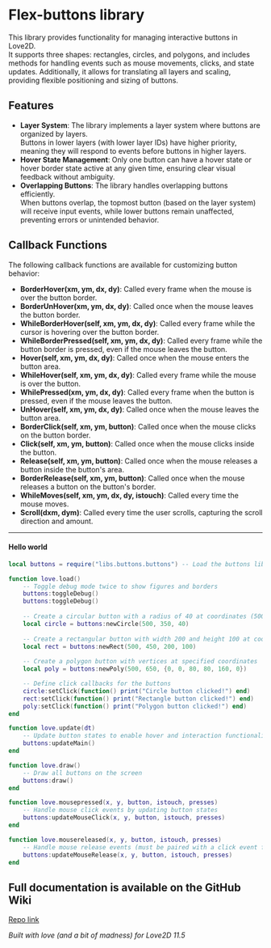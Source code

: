# Flex-buttons library

This library provides functionality for managing interactive buttons in Love2D.  
It supports three shapes: rectangles, circles, and polygons, and includes methods for handling events such as mouse movements, clicks, and state updates. Additionally, it allows for translating all layers and scaling, providing flexible positioning and sizing of buttons.

## Features

- **Layer System**: The library implements a layer system where buttons are organized by layers.  
  Buttons in lower layers (with lower layer IDs) have higher priority, meaning they will respond to events before buttons in higher layers.
- **Hover State Management**: Only one button can have a hover state or hover border state active at any given time, ensuring clear visual feedback without ambiguity.
- **Overlapping Buttons**: The library handles overlapping buttons efficiently.  
  When buttons overlap, the topmost button (based on the layer system) will receive input events, while lower buttons remain unaffected, preventing errors or unintended behavior.

## Callback Functions

The following callback functions are available for customizing button behavior:

- **BorderHover(xm, ym, dx, dy)**: Called every frame when the mouse is over the button border.
- **BorderUnHover(xm, ym, dx, dy)**: Called once when the mouse leaves the button border.
- **WhileBorderHover(self, xm, ym, dx, dy)**: Called every frame while the cursor is hovering over the button border.
- **WhileBorderPressed(self, xm, ym, dx, dy)**: Called every frame while the button border is pressed, even if the mouse leaves the button.
- **Hover(self, xm, ym, dx, dy)**: Called once when the mouse enters the button area.
- **WhileHover(self, xm, ym, dx, dy)**: Called every frame while the mouse is over the button.
- **WhilePressed(xm, ym, dx, dy)**: Called every frame when the button is pressed, even if the mouse leaves the button.
- **UnHover(self, xm, ym, dx, dy)**: Called once when the mouse leaves the button area.
- **BorderClick(self, xm, ym, button)**: Called once when the mouse clicks on the button border.
- **Click(self, xm, ym, button)**: Called once when the mouse clicks inside the button.
- **Release(self, xm, ym, button)**: Called once when the mouse releases a button inside the button's area.
- **BorderRelease(self, xm, ym, button)**: Called once when the mouse releases a button on the button's border.
- **WhileMoves(self, xm, ym, dx, dy, istouch)**: Called every time the mouse moves.
- **Scroll(dxm, dym)**: Called every time the user scrolls, capturing the scroll direction and amount.

---

#### Hello world
```lua
local buttons = require("libs.buttons.buttons") -- Load the buttons library into the 'buttons' table

function love.load()
    -- Toggle debug mode twice to show figures and borders
    buttons:toggleDebug()
    buttons:toggleDebug()
    
    -- Create a circular button with a radius of 40 at coordinates (500, 350)
    local circle = buttons:newCircle(500, 350, 40)
    
    -- Create a rectangular button with width 200 and height 100 at coordinates (500, 450)
    local rect = buttons:newRect(500, 450, 200, 100)
    
    -- Create a polygon button with vertices at specified coordinates
    local poly = buttons:newPoly(500, 650, {0, 0, 80, 80, 160, 0})

    -- Define click callbacks for the buttons
    circle:setClick(function() print("Circle button clicked!") end)
    rect:setClick(function() print("Rectangle button clicked!") end)
    poly:setClick(function() print("Polygon button clicked!") end)
end

function love.update(dt)
    -- Update button states to enable hover and interaction functionality
    buttons:updateMain()
end

function love.draw()
    -- Draw all buttons on the screen
    buttons:draw()
end

function love.mousepressed(x, y, button, istouch, presses)
    -- Handle mouse click events by updating button states
    buttons:updateMouseClick(x, y, button, istouch, presses)
end

function love.mousereleased(x, y, button, istouch, presses)
    -- Handle mouse release events (must be paired with a click event for proper functionality)
    buttons:updateMouseRelease(x, y, button, istouch, presses)
end

```

## Full documentation is available on the GitHub Wiki
[Repo link](https://github.com/KrumYehor/Flex-buttons_love2d)


_Built with love (and a bit of madness) for Love2D 11.5_
